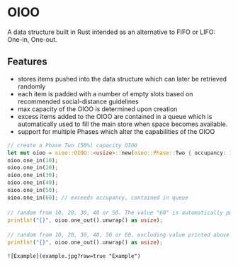 # OIOO

A data structure built in Rust intended as an alternative to FIFO or LIFO: One-in, One-out. 

## Features
  * stores items pushed into the data structure which can later be retrieved randomly
  * each item is padded with a number of empty slots based on recommended social-distance guidelines 
  * max capacity of the OIOO is determined upon creation
  * excess items added to the OIOO are contained in a queue which is automatically used to fill the main store when space becomes available.
  * support for multiple Phases which alter the capabilities of the OIOO


```rust
// create a Phase Two (50%) capacity OIOO 
let mut oioo = oioo::OIOO::<usize>::new(oioo::Phase::Two { occupancy: 10 }); 
oioo.one_in(10); 
oioo.one_in(20);
oioo.one_in(30);
oioo.one_in(40);
oioo.one_in(50);
oioo.one_in(60); // exceeds occupancy, contained in queue
 
// random from 10, 20, 30, 40 or 50. The value "60" is automatically pushed into the empty space.
println!("{}", oioo.one_out().unwrap() as usize); 

// random from 10, 20, 30, 40, 50 or 60, excluding value printed above
println!("{}", oioo.one_out().unwrap() as usize); 
```

    ![Example](example.jpg?raw=true "Example")
